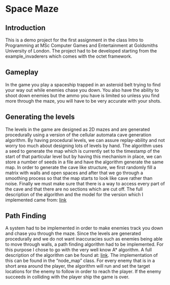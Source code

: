 <h1>Space Maze</h1>
<h2>Introduction</h2>
<p>This is a demo project for the first assignment in the class Intro to Programming at MSc Computer Games and Entertainment at Goldsmiths University of London. The project had to be developed starting from the example_invaderers which comes with the octet framework.</p>

<h2>Gameplay</h2>
<p>In the game you play a spaceship trapped in an asteroid belt trying to find your way out while enemies chase you down. You also have the ability to shoot down enemies but the ammo you have is limited so unless you find more through the maze, you will have to be very accurate with your shots.</p>

<h2>Generating the levels</h2>
<p>The levels in the game are designed as 2D mazes and are generated procedurally using a version of the cellular automata cave generation algorithm. By having procedural levels, we can assure replay-ability and not worry too much about designing lots of levels by hand. The algorithm uses a seed to generate the map which is currently set to the timestamp of the start of that particular level but by having this mechanism in place, we can store a number of seeds in a file and have the algorithm generate the same map. In order to generate the cave like structure, we first randomly fill a matrix with walls and open spaces and after that we go through a smoothing process so that the map starts to look like cave rather than noise. Finally we must make sure that there is a way to access every part of the cave and that there are no sections which are cut off. The full description of the algorithm and the model for the version which I implemented came from: <a href="http://www.roguebasin.com/index.php?title=Cellular_Automata_Method_for_Generating_Random_Cave-Like_Levels">link</a></p>

<h2>Path Finding</h2>
<p>A system had to be implemented in order to make enemies track you down and chase you through the maze. Since the levels are generated procedurally and we do not want inaccuracies such as enemies being able to move through walls, a path finding algorithm had to be implemented. For this purpose I chose to go with the very well know A* algorithm. A full description of the algorithm can be found at: <a href="https://en.wikipedia.org/wiki/A*_search_algorithm">link</a>. The implementation of this can be found in the “node_map” class. For every enemy that is in a short area around the player, the algorithm will run and set the target locations for the enemy to follow in order to reach the player. If the enemy succeeds in colliding with the player ship the game is over.</p>
